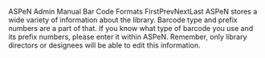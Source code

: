ASPeN Admin Manual
Bar Code Formats
FirstPrevNextLast
ASPeN stores a wide variety of information about the library.  Barcode type and prefix numbers are a part of that.  If you know what type of barcode you use and its prefix numbers, please enter it within ASPeN.  Remember, only library directors or designees will be able to edit this information.